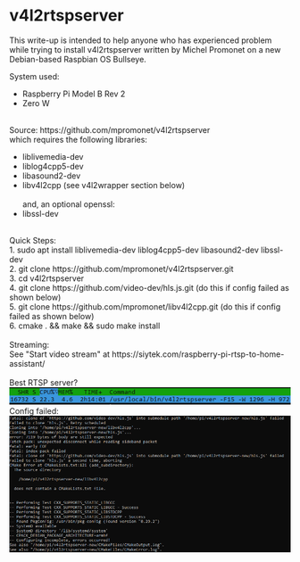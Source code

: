 # v4l2rtspserver
This write-up is intended to help anyone who has experienced problem while trying to install v4l2rtspserver written by Michel Promonet on a new Debian-based Raspbian OS Bullseye.

System used: <ul>
<li>Raspberry Pi Model B Rev 2</li>
<li> Zero W</li></ul></br>
Source:  https://github.com/mpromonet/v4l2rtspserver </br>
which requires the following libraries:
<ul>
  <li>liblivemedia-dev</li>
  <li>liblog4cpp5-dev</li>
  <li>libasound2-dev</li>
  <li>libv4l2cpp (see v4l2wrapper section below)</li></br>
and, an optional openssl:
  <li>libssl-dev</li>
</ul></br>
  Quick Steps:</br>
1.	sudo apt install liblivemedia-dev liblog4cpp5-dev libasound2-dev libssl-dev</br>
2.	git clone https://github.com/mpromonet/v4l2rtspserver.git</br>
3.	cd v4l2rtspserver</br>
4.	git clone https://github.com/video-dev/hls.js.git (do this if config failed as shown below)</br>
5.	git clone https://github.com/mpromonet/libv4l2cpp.git (do this if config failed as shown below)</br>
6.	cmake . && make && sudo make install</br></br>
Streaming: <br>
See "Start video stream" at https://siytek.com/raspberry-pi-rtsp-to-home-assistant/<br><br>
Best RTSP server?<br>
<img src="https://github.com/itbuilder-net/v4l2rtspserver/blob/main/v4l2rtspserver-live.png"><br>
Config failed:<br>
<img src="https://github.com/itbuilder-net/v4l2rtspserver/blob/main/clone-failed.png">

